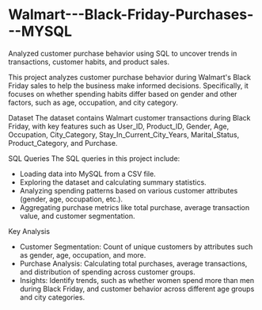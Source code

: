 # Walmart---Black-Friday-Purchases---MYSQL
Analyzed customer purchase behavior using SQL to uncover trends in transactions, customer habits, and product sales.

This project analyzes customer purchase behavior during Walmart's Black Friday sales to help the business make informed decisions. Specifically, it focuses on whether spending habits differ based on gender and other factors, such as age, occupation, and city category.

Dataset
The dataset contains Walmart customer transactions during Black Friday, with key features such as User_ID, Product_ID, Gender, Age, Occupation, City_Category, Stay_In_Current_City_Years, Marital_Status, Product_Category, and Purchase.

SQL Queries
The SQL queries in this project include:
- Loading data into MySQL from a CSV file.
- Exploring the dataset and calculating summary statistics.
- Analyzing spending patterns based on various customer attributes (gender, age, occupation, etc.).
- Aggregating purchase metrics like total purchase, average transaction value, and customer segmentation.

Key Analysis
- Customer Segmentation: Count of unique customers by attributes such as gender, age, occupation, and more.
- Purchase Analysis: Calculating total purchases, average transactions, and distribution of spending across customer groups.
- Insights: Identify trends, such as whether women spend more than men during Black Friday, and customer behavior across different age groups and city categories.
